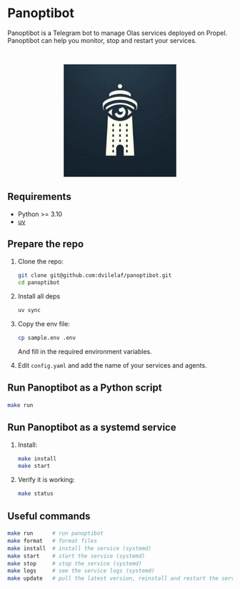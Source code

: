 # Panoptibot
Panoptibot is a Telegram bot to manage Olas services deployed on Propel. Panoptibot can help you monitor, stop and restart your services.

</br>
<p align="center">
  <img width="50%" src="images/panoptibot.jpg">
</p>

## Requirements

- Python >= 3.10
- [uv](https://docs.astral.sh/uv/)

## Prepare the repo

1. Clone the repo:

    ```bash
    git clone git@github.com:dvilelaf/panoptibot.git
    cd panoptibot
    ```

2. Install all deps
    ```bash
    uv sync
    ```

3. Copy the env file:

    ```bash
    cp sample.env .env
    ```

    And fill in the required environment variables.


4. Edit `config.yaml` and add the name of your services and agents.


## Run Panoptibot as a Python script

```bash
make run
```

## Run Panoptibot as a systemd service

1. Install:

    ```bash
    make install
    make start
    ```

2. Verify it is working:
    ```bash
    make status
    ```

## Useful commands

```bash
make run      # run panoptibot
make format   # format files
make install  # install the service (systemd)
make start    # start the service (systemd)
make stop     # stop the service (systemd)
make logs     # see the service logs (systemd)
make update   # pull the latest version, reinstall and restart the service if needed (systemd)
```